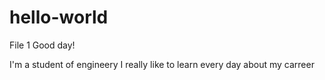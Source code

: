 # hello-world
File 1
Good day!

I'm a student of engineery
I really like to learn every day about my carreer
